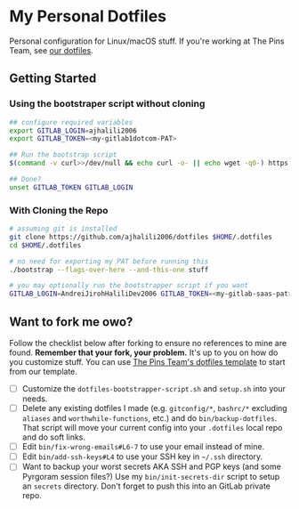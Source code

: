 # My Personal Dotfiles

Personal configuration for Linux/macOS stuff. If you're
working at The Pins Team, see [our dotfiles][df-gl].

[df-gl]: https://gitlab.com/MadeByThePinsHub/dotfiles

## Getting Started

### Using the bootstraper script without cloning

```sh
## configure required variables
export GITLAB_LOGIN=ajhalili2006
export GITLAB_TOKEN=<my-gitlab1dotcom-PAT>

## Run the bootstrap script
$(command -v curl>>/dev/null && echo curl -o- || echo wget -q0-) https://raw.githubusercontent.com/ajhalili2006/dotfiles/main/bootstrap | bash -

## Done?
unset GITLAB_TOKEN GITLAB_LOGIN
```

### With Cloning the Repo

```sh
# assuming git is installed
git clone https://github.com/ajhalili2006/dotfiles $HOME/.dotfiles
cd $HOME/.dotfiles

# no need for exporting my PAT before running this
./bootstrap --flags-over-here --and-this-one stuff

# you may optionally run the bootstrapper script if you want
GITLAB_LOGIN=AndreiJirohHaliliDev2006 GITLAB_TOKEN=<my-gitlab-saas-pat> ./bootstrap --flags-over here
```

## Want to fork me owo?

Follow the checklist below after forking to ensure no references to mine are found. **Remember that your fork, your problem.** It's up to you on how do you customize stuff. You can use [The Pins Team's dotfiles template][template] to start from our template.

[template]: https://github.com/MadeByThePinsHub/dotfiles-template

* [ ] Customize the `dotfiles-bootstrapper-script.sh` and `setup.sh` into your needs.
* [ ] Delete any existing dotfiles I made (e.g. `gitconfig/*`, `bashrc/*` excluding `aliases` and `worthwhile-functions`, etc.) and do `bin/backup-dotfiles`. That script will move your current config into your `.dotfiles` local repo and do soft links.
* [ ] Edit `bin/fix-wrong-emails#L6-7` to use your email instead of mine.
* [ ] Edit `bin/add-ssh-keys#L4` to use your SSH key in `~/.ssh` directory.
* [ ] Want to backup your worst secrets AKA SSH and PGP keys (and some Pyrgoram session files?) Use my `bin/init-secrets-dir` script to setup an `secrets` directory. Don't forget to push this into an GitLab private repo.
